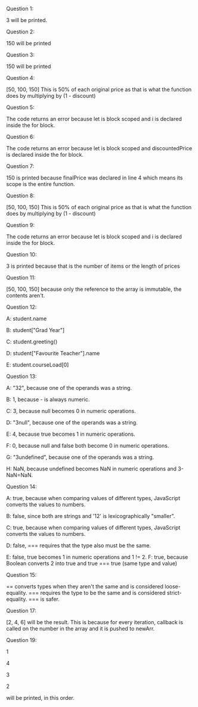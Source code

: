 Question 1:

3 will be printed.

Question 2:

150 will be printed

Question 3:

150 will be printed

Question 4:

[50, 100, 150]
This is 50% of each original price as that is what the function does by 
multiplying by (1 - discount)

Question 5:

The code returns an error because let is block scoped and i is declared inside 
the for block.

Question 6:

The code returns an error because let is block scoped and discountedPrice is 
declared inside the for block.

Question 7:

150 is printed because finalPrice was declared in line 4 which means its scope 
is the entire function.

Question 8:

[50, 100, 150]
This is 50% of each original price as that is what the function does by 
multiplying by (1 - discount)

Question 9:

The code returns an error because let is block scoped and i is declared inside 
the for block.

Question 10:

3 is printed because that is the number of items or the length of prices

Question 11:

[50, 100, 150] because only the reference to the array is immutable, the 
contents aren't.

Question 12:

A:
student.name

B:
student["Grad Year"]

C:
student.greeting()

D:
student["Favourite Teacher"].name

E:
student.courseLoad[0]


Question 13:

A: 
"32", because one of the operands was a string.

B:
1, because - is always numeric.

C:
3, because null becomes 0 in numeric operations.

D:
"3null", because one of the operands was a string.

E:
4, because true becomes 1 in numeric operations.

F:
0, because null and false both become 0 in numeric operations.

G:
"3undefined", because one of the operands was a string.

H:
NaN, because undefined becomes NaN in numeric operations and 3-NaN=NaN.

Question 14:

A: 
true, because when comparing values of different types, JavaScript converts 
the values to numbers.

B:
false, since both are strings and '12' is lexicographically "smaller".

C:
true, because when comparing values of different types, JavaScript converts 
the values to numbers.

D:
false, === requires that the type also must be the same.

E:
false, true becomes 1 in numeric operations and 1 != 2.
F:
true, because Boolean converts 2 into true and true === true 
(same type and value)

Question 15:

== converts types when they aren't the same and is considered loose-equality.
=== requires the type to be the same and is considered strict-equality.
=== is safer.

Question 17:

[2, 4, 6] will be the result. This is because for every iteration, callback is
called on the number in the array and it is pushed to newArr.

Question 19:

1

4

3

2

will be printed, in this order.
